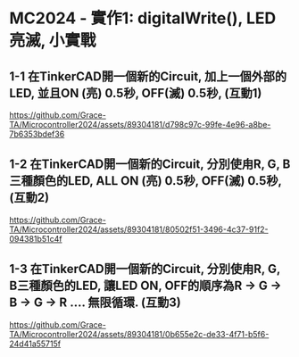 # MC2024 - 實作1: digitalWrite(), LED亮滅, 小實戰

## 1-1 在TinkerCAD開一個新的Circuit, 加上一個外部的LED, 並且ON (亮) 0.5秒, OFF(滅) 0.5秒, (互動1)

https://github.com/Grace-TA/Microcontroller2024/assets/89304181/d798c97c-99fe-4e96-a8be-7b6353bdef36

## 1-2 在TinkerCAD開一個新的Circuit, 分別使甪R, G, B三種顏色的LED, ALL ON (亮) 0.5秒, OFF(滅) 0.5秒, (互動2)

https://github.com/Grace-TA/Microcontroller2024/assets/89304181/80502f51-3496-4c37-91f2-094381b51c4f

## 1-3 在TinkerCAD開一個新的Circuit, 分別使甪R, G, B三種顏色的LED, 讓LED ON, OFF的順序為R → G → B → G → R .... 無限循環. (互動3)

https://github.com/Grace-TA/Microcontroller2024/assets/89304181/0b655e2c-de33-4f71-b5f6-24d41a55715f

